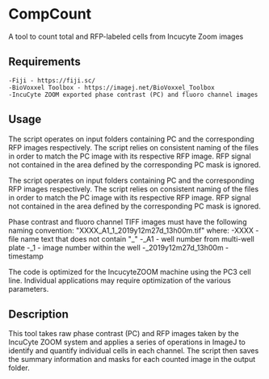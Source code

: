 # CompCount
A tool to count total and RFP-labeled cells from Incucyte Zoom images

## Requirements
 	-Fiji - https://fiji.sc/
 	-BioVoxxel Toolbox - https://imagej.net/BioVoxxel_Toolbox
 	-IncuCyte ZOOM exported phase contrast (PC) and fluoro channel images

## Usage
The script operates on input folders containing PC and the corresponding RFP
images respectively. The script relies on consistent naming of the files in order
to match the PC image with its respective RFP image. RFP signal not contained in 
the area defined by the corresponding PC mask is ignored.

The script operates on input folders containing PC and the corresponding RFP
images respectively. The script relies on consistent naming of the files in order
to match the PC image with its respective RFP image. RFP signal not contained in 
the area defined by the corresponding PC mask is ignored.

Phase contrast and fluoro channel TIFF images must have the following naming 
 convention: "XXXX_A1_1_2019y12m27d_13h00m.tif" 
	where:
 		-XXXX - file name text that does not contain "_"
		-_A1 - well number from multi-well plate
   		-_1 - image number within the well
  		-_2019y12m27d_13h00m - timestamp

The code is optimized for the IncucyteZOOM machine using the PC3 cell line.
Individual applications may require optimization of the various parameters.

## Description
This tool takes raw phase contrast (PC) and RFP images taken by the 
IncuCyte ZOOM system and applies a series of operations in ImageJ to identify 
and quantify individual cells in each channel. The script then saves the summary 
information and masks for each counted image in the output folder.


